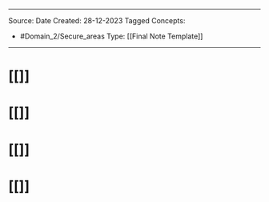 - - -
Source:
Date Created:  28-12-2023
Tagged Concepts:
- #Domain_2/Secure_areas 
Type: [[Final Note Template]]
- - - 


# [[]]
# [[]]
# [[]]
# [[]]
